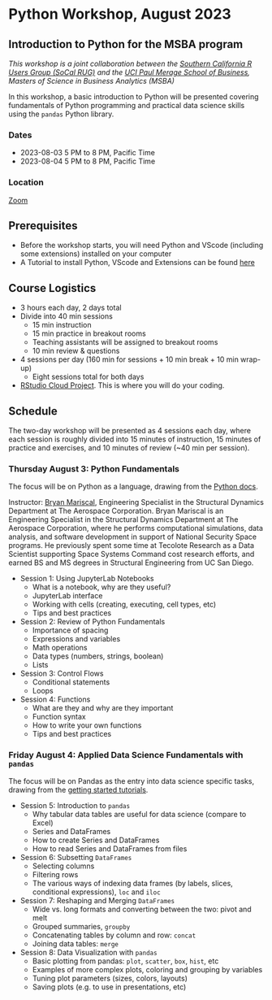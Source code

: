 # Python Workshop, August 2023

## Introduction to Python for the MSBA program
*This workshop is a joint collaboration between the [Southern California R Users Group (SoCal RUG)](https://www.meetup.com/SOCAL-RUG/) and the [UCI Paul Merage School of Business](https://merage.uci.edu/), Masters of Science in Business Analytics (MSBA)*

In this workshop, a basic introduction to Python will be presented covering fundamentals of Python programming and practical data science skills using the `pandas` Python library.

### Dates

* 2023-08-03 5 PM to 8 PM, Pacific Time
* 2023-08-04 5 PM to 8 PM, Pacific Time

### Location

[Zoom](https://uci.zoom.us/j/5756094458)

## Prerequisites
* Before the workshop starts, you will need Python and VScode (including some extensions) installed on your computer
* A Tutorial to install Python, VScode and Extensions can be found [here]()

## Course Logistics

* 3 hours each day, 2 days total
* Divide into 40 min sessions
    * 15 min instruction
    * 15 min practice in breakout rooms
    * Teaching assistants will be assigned to breakout rooms
    * 10 min review & questions
* 4 sessions per day (160 min for sessions + 10 min break + 10 min wrap-up)
    * Eight sessions total for both days
* [RStudio Cloud Project](https://rstudio.cloud/spaces/256813/join?access_code=ySP5krHpYeQpLw0KrB1pzUn41uVXp2hQ7nR138JT). This is where you will do your coding. 
## Schedule

The two-day workshop will be presented as 4 sessions each day, where each session is roughly divided into 15 minutes of instruction, 15 minutes of practice and exercises, and 10 minutes of review (~40 min per session).

### Thursday August 3: Python Fundamentals

The focus will be on Python as a language, drawing from the [Python docs](https://docs.python.org/3/).

Instructor: [Bryan Mariscal](), Engineering Specialist in the Structural Dynamics Department at The Aerospace Corporation.
Bryan Mariscal is an Engineering Specialist in the Structural Dynamics Department at The Aerospace Corporation, where he performs computational simulations, data analysis, and software development in support of National Security Space programs. He previously spent some time at Tecolote Research as a Data Scientist supporting Space Systems Command cost research efforts, and earned BS and MS degrees in Structural Engineering from UC San Diego.

* Session 1: Using JupyterLab Notebooks
    * What is a notebook, why are they useful?
    * JupyterLab interface
    * Working with cells (creating, executing, cell types, etc)
    * Tips and best practices
* Session 2: Review of Python Fundamentals
    * Importance of spacing
    * Expressions and variables
    * Math operations
    * Data types (numbers, strings, boolean)
    * Lists
* Session 3: Control Flows
    * Conditional statements
    * Loops
* Session 4: Functions
    * What are they and why are they important
    * Function syntax
    * How to write your own functions
    * Tips and best practices

### Friday August 4: Applied Data Science Fundamentals with `pandas`

The focus will be on Pandas as the entry into data science specific tasks, drawing from the [getting started tutorials](https://pandas.pydata.org/docs/getting_started/intro_tutorials/index.html).

* Session 5: Introduction to `pandas`
    * Why tabular data tables are useful for data science (compare to Excel)
    * Series and DataFrames
    * How to create Series and DataFrames
    * How to read Series and DataFrames from files
* Session 6: Subsetting `DataFrames`
    * Selecting columns
    * Filtering rows
    * The various ways of indexing data frames (by labels, slices, conditional expressions), `loc` and `iloc`
* Session 7: Reshaping and Merging `DataFrames`
    * Wide vs. long formats and converting between the two: pivot and melt
    * Grouped summaries, `groupby`
    * Concatenating tables by column and row: `concat`
    * Joining data tables: `merge`
* Session 8: Data Visualization with `pandas`
    * Basic plotting from pandas: `plot`, `scatter`, `box`, `hist`, etc
    * Examples of more complex plots, coloring and grouping by variables
    * Tuning plot parameters (sizes, colors, layouts)
    * Saving plots (e.g. to use in presentations, etc)
